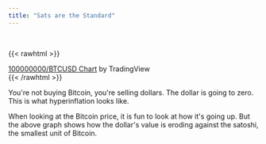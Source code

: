 ```yaml
---
title: "Sats are the Standard"
---
```


&nbsp;

{{< rawhtml >}}
<!-- TradingView Widget BEGIN -->
<div class="tradingview-widget-container">
  <div id="tradingview_dff9d"></div>
  <div class="tradingview-widget-copyright"><a href="https://www.tradingview.com/" rel="noopener" target="_blank"><span class="blue-text">100000000/BTCUSD Chart</span></a> by TradingView</div>
  <script type="text/javascript" src="https://s3.tradingview.com/tv.js"></script>
  <script type="text/javascript">
  new TradingView.widget(
  {
  "width": 710,
  "height" : 610,
  "symbol": "100000000/BTCUSD",
  "timezone": "Etc/UTC",
  "theme": "dark",
  "style": "1",
  "locale": "en",
  "toolbar_bg": "#f1f3f6",
  "enable_publishing": false,
  "range": "12M",
  "allow_symbol_change": true,
  "container_id": "tradingview_dff9d"
}
  );
  </script>
</div>
<!-- TradingView Widget END -->
{{< /rawhtml >}}


You're not buying Bitcoin, you're selling dollars. The dollar is going to zero. This is what hyperinflation looks like.

When looking at the Bitcoin price, it is fun to look at how it's going up. But the above graph shows how the dollar's value is eroding against the satoshi, the smallest unit of Bitcoin.
